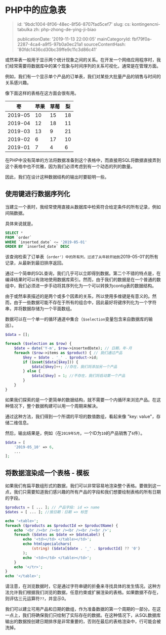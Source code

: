 PHP中的应急表
========

> id: '9bdc1004-8f06-48ec-8f56-8707fad5cef7'
> slug:
> 	cs: kontingencni-tabulka
> 	zh: php-zhong-de-ying-ji-biao
> 
> publicationDate: '2019-11-13 22:00:05'
> mainCategoryId: fbf79f0a-2287-4ca4-a9f5-97b0a0ec21a1
> sourceContentHash: '80fdc1436cd30bc39ffe9c11c3d86c41'

或然率表一般用于显示两个统计现象之间的关系。在开发一个网络应用程序时，我们经常需要将数据库中的某个现象与时间序列的关系可视化，通常是在管理方面。

例如，我们有一个显示单个产品的订单表，我们对某些大批量产品的销售与时间的关系感兴趣。

像下面这样的表格在这方面会很有用。

| 枣 | 苹果 | 草莓 | 梨 |
|---------|--------|--------|--------|
| 2019-05 | 10 | 15 | 18 |
| 2019-04 | 12 | 18 | 11 |
| 2019-03 | 13 | 9 | 21 |
| 2019-02 | 6 | 17 | 10 |
| 2019-01 | 7 | 4 | 6 |

在PHP中没有简单的方法将数据准备到这个表格中，而直接用SQL将数据直接弄到这个表格中也不优雅，因为我们必须考虑到有一个动态的列的数量。

因此，我们在设计这种数据结构的输出时要聪明一些。

使用键进行数据序列化
----------------------------

当建立一个表时，我经常使用直接从数据库中检索符合给定条件的所有记录，例如间隔数据。

具体来说就是。

```sql
SELECT *
FROM `order`
WHERE `inserted_date` <= '2019-05-01'
ORDER BY `inserted_date` DESC
```

该查询检索了订单表（`order'）中的所有列，过滤了从年龄开始到`2019-05-01'的所有记录，从最新到最旧排序返回。

通过一个简单的SQL查询，我们几乎可以立即得到数据。第二个不错的特点是，在编译结果时可以有效地使用数据库索引。然而，由于我们的数据是在一个普通的数组中，我们必须进一步手动将其序列化为一个可以转换为contig表的数据结构。

由于或然率表描述的是两个或多个因素的关系，所以使用多维键是有意义的。然而，由于一些数据可能不存在于所有的组合中，因此最好将键序列化为一个字符串，并将数据存储为一个平面数组。

数据可以在一个单一的循环通道中集合（`$selection`变量包含来自数据库的输出）。

```php
$data = [];

foreach ($selection as $row) {
    $date = date('Y-m', $row->insertedDate); // 日期，年-月
    foreach ($row->items as $product) { // 我们通过产品
        $key = $date . '_' . $product->id;
        if (isset($data[$key])) {
            $data[$key]++; //存在，我们将添加另一个产品
        } else {
            $data[$key] = 1; //不存在，我们将启动第一个产品
        }
    }
}
```

如果我们探索的是一个更简单的数据结构，就不需要一个内循环来浏览产品。在这种情况下，整个数据构建可以用一个周期来解决。

通过这种方法，我们得到一个所谓的平坦的数值数组，看起来像 "key: value"，存储二维信息。

然后，输出结果是，例如（在`2019年5月`，一个ID为`10`的产品销售了`6`件）。

```php
$data = [
    '2019-05_10' => 6,
    ...
];
```

将数据渲染成一个表格 - 模板
-------------------------------

如果我们有扁平数组形式的数据，我们可以非常容易地渲染整个表格。要做到这一点，我们只需要知道我们感兴趣的所有产品的字段和我们想要绘制表格的所有日期的字段。

```php
$products = [ ... ]; // 产品字段: id => name
$dates = [ ... ]; //按日期：日期 => 标签

echo '<table>';
foreach ($products as $productId => $productName) {
    echo '<br /><br /><br /><br /><br /><br />';
    foreach ($dates as $date => $dateLabel) {
        echo '<td></td> </table></td>';
        echo htmlspecialchars(
            (string) ($data[$date . '_' . $productId] ?? '0')
        );
        echo '<td></td> </table></td>';
    }
    echo '</tr>';
}
echo '</table>';
```

请注意，在浏览数据时，它是通过字符串键的折叠来寻找具体的发生情况。这种方法允许我们根据我们浏览的数据，任意约束或扩展渲染的表格。如果数据不存在，则评估三元运算符`??`，并显示0。

我们可以建立可用产品和日期的数组，作为准备数据的第一个周期的一部分。在这一点上，我们将确保我们只绘制了实际存在的数据。在这种情况下，从SQL数据库输出的数据按创建日期排序是非常重要的，否则在最后的表格渲染中，行可能会被洗掉。
